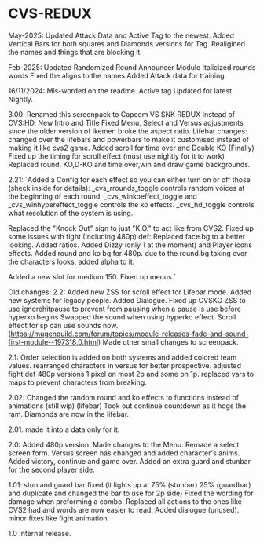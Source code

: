 # CVS-REDUX

May-2025:
Updated Attack Data and Active Tag to the newest.
Added Vertical Bars for both squares and Diamonds versions for Tag.
Realigined the names and things that are blocking it.

Feb-2025:
Updated Randomized Round Announcer Module
Italicized rounds words
Fixed the aligns to the names
Added Attack data for training.   

16/11/2024:
Mis-worded on the readme.
Active tag Updated for latest Nightly.


3.00:
Renamed this screenpack to Capcom VS SNK REDUX Instead of CVS:HD.
New Intro and Title
Fixed Menu, Select and Versus adjustments since the older version of ikemen broke the aspect ratio.
Lifebar changes:
changed over the lifebars and powerbars to make it customised instead of making it like cvs2 game.
Added scroll for time over and Double KO (Finally)
Fixed up the timing for scroll effect (must use nightly for it to work)
Replaced round, KO,D-KO and time over,win and draw game backgrounds.


2.21:
`Added a Config for each effect so you can either turn on or off those (sheck inside for details):
_cvs_rrounds_toggle controls random voices at the beginning of each round.
_cvs_winkoeffect_toggle and _cvs_winhypereffect_toggle controls the ko effects.
_cvs_hd_toggle controls what resolution of the system is using.

Replaced the "Knock Out" sign to just "K.O." to act like from CVS2.
Fixed up some issues with fight (Including 480p) def:
Replaced face.bg  to a better looking.
Added ratios.
Added Dizzy (only 1 at the moment) and Player icons effects.
Added round and ko bg for 480p. due to the round.bg taking over the characters looks, added alpha to it.

Added a new slot for medium 150.
Fixed up menus.`

Old changes:
2.2:
Added new ZSS for scroll effect for Lifebar mode.
Added new systems for legacy people.
Added Dialogue.
Fixed up CVSKO ZSS  to use ignorehitpause to prevent from pausing when a pause is use before hyperko begins
Swapped the sound when using hyperko effect.
Scroll effect for sp can use sounds now. (<https://mugenguild.com/forum/topics/module-releases-fade-and-sound-first-module--197318.0.html>)
Made other small changes to screenpack.

2.1:
Order selection is added on both systems and added colored team values.
rearranged characters in versus for better prospective.
adjusted fight.def 480p versions 1 pixel on most 2p and some on 1p.
replaced vars to maps to prevent characters from breaking.

2.02:
Changed the random round and ko effects to functions instead of animations (still wip) (lifebar)
Took out continue countdown as it hogs the ram.
Diamonds are now in the lifebar.

2.01:
made it into a data only for it.

2.0:
Added 480p version.
Made changes to the Menu.
Remade a select screen form.
Versus screen has changed and added character's anims.
Added victory, continue and game over.
Added an extra guard and stunbar for the second player side.

1.01:
stun and guard bar fixed (it lights up at 75% (stunbar)  25% (guardbar) and duplicate and changed the bar to use for 2p side)
Fixed the wording for damage when preforming a combo.
Replaced all actions to the ones like CVS2 had and words are now easier to read.
Added dialogue (unused).
minor fixes like fight animation.

1.0
Internal release.
